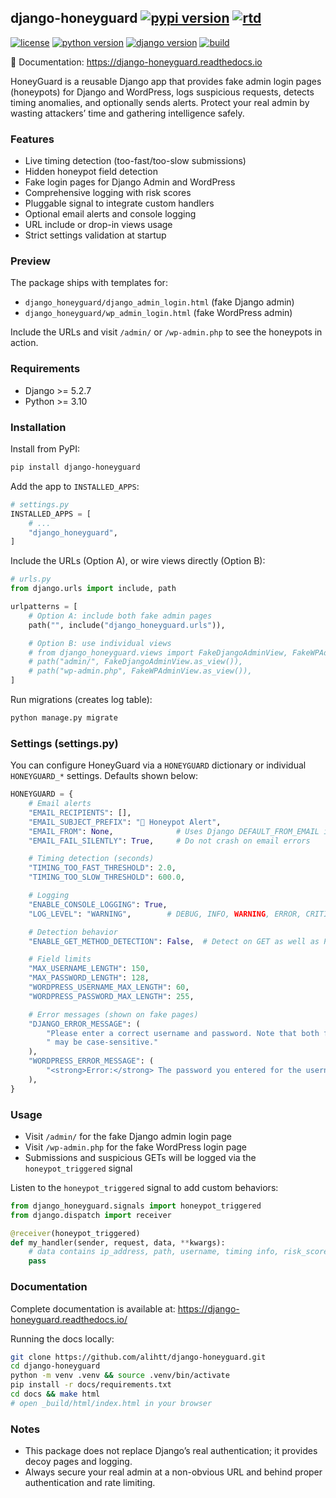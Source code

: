## django-honeyguard [![pypi version][1]][2] [![rtd][3]][4]

[![license][5]][6] [![python version][7]][2] [![django version][8]][9] [![build][10]][11]

📖 Documentation: https://django-honeyguard.readthedocs.io

HoneyGuard is a reusable Django app that provides fake admin login pages (honeypots) for Django and WordPress, logs suspicious requests, detects timing anomalies, and optionally sends alerts. Protect your real admin by wasting attackers’ time and gathering intelligence safely.


### Features

- Live timing detection (too-fast/too-slow submissions)
- Hidden honeypot field detection
- Fake login pages for Django Admin and WordPress
- Comprehensive logging with risk scores
- Pluggable signal to integrate custom handlers
- Optional email alerts and console logging
- URL include or drop-in views usage
- Strict settings validation at startup


### Preview

The package ships with templates for:
- `django_honeyguard/django_admin_login.html` (fake Django admin)
- `django_honeyguard/wp_admin_login.html` (fake WordPress admin)

Include the URLs and visit `/admin/` or `/wp-admin.php` to see the honeypots in action.


### Requirements

- Django >= 5.2.7
- Python >= 3.10


### Installation

Install from PyPI:

```bash
pip install django-honeyguard
```

Add the app to `INSTALLED_APPS`:

```python
# settings.py
INSTALLED_APPS = [
    # ...
    "django_honeyguard",
]
```

Include the URLs (Option A), or wire views directly (Option B):

```python
# urls.py
from django.urls import include, path

urlpatterns = [
    # Option A: include both fake admin pages
    path("", include("django_honeyguard.urls")),

    # Option B: use individual views
    # from django_honeyguard.views import FakeDjangoAdminView, FakeWPAdminView
    # path("admin/", FakeDjangoAdminView.as_view()),
    # path("wp-admin.php", FakeWPAdminView.as_view()),
]
```

Run migrations (creates log table):

```bash
python manage.py migrate
```


### Settings (settings.py)

You can configure HoneyGuard via a `HONEYGUARD` dictionary or individual `HONEYGUARD_*` settings. Defaults shown below:

```python
HONEYGUARD = {
    # Email alerts
    "EMAIL_RECIPIENTS": [],
    "EMAIL_SUBJECT_PREFIX": "🚨 Honeypot Alert",
    "EMAIL_FROM": None,              # Uses Django DEFAULT_FROM_EMAIL if None
    "EMAIL_FAIL_SILENTLY": True,     # Do not crash on email errors

    # Timing detection (seconds)
    "TIMING_TOO_FAST_THRESHOLD": 2.0,
    "TIMING_TOO_SLOW_THRESHOLD": 600.0,

    # Logging
    "ENABLE_CONSOLE_LOGGING": True,
    "LOG_LEVEL": "WARNING",        # DEBUG, INFO, WARNING, ERROR, CRITICAL

    # Detection behavior
    "ENABLE_GET_METHOD_DETECTION": False,  # Detect on GET as well as POST

    # Field limits
    "MAX_USERNAME_LENGTH": 150,
    "MAX_PASSWORD_LENGTH": 128,
    "WORDPRESS_USERNAME_MAX_LENGTH": 60,
    "WORDPRESS_PASSWORD_MAX_LENGTH": 255,

    # Error messages (shown on fake pages)
    "DJANGO_ERROR_MESSAGE": (
        "Please enter a correct username and password. Note that both fields"
        " may be case-sensitive."
    ),
    "WORDPRESS_ERROR_MESSAGE": (
        "<strong>Error:</strong> The password you entered for the username is incorrect."
    ),
}
```


### Usage

- Visit `/admin/` for the fake Django admin login page
- Visit `/wp-admin.php` for the fake WordPress login page
- Submissions and suspicious GETs will be logged via the `honeypot_triggered` signal

Listen to the `honeypot_triggered` signal to add custom behaviors:

```python
from django_honeyguard.signals import honeypot_triggered
from django.dispatch import receiver

@receiver(honeypot_triggered)
def my_handler(sender, request, data, **kwargs):
    # data contains ip_address, path, username, timing info, risk_score, etc.
    pass
```


### Documentation

Complete documentation is available at: https://django-honeyguard.readthedocs.io/

Running the docs locally:

```bash
git clone https://github.com/alihtt/django-honeyguard.git
cd django-honeyguard
python -m venv .venv && source .venv/bin/activate
pip install -r docs/requirements.txt
cd docs && make html
# open _build/html/index.html in your browser
```


### Notes

- This package does not replace Django’s real authentication; it provides decoy pages and logging.
- Always secure your real admin at a non-obvious URL and behind proper authentication and rate limiting.


[1]: https://img.shields.io/pypi/v/django-honeyguard.svg
[2]: https://pypi.org/project/django-honeyguard/
[3]: https://readthedocs.org/projects/django-honeyguard/badge/?version=latest
[4]: https://django-honeyguard.readthedocs.io/en/latest/
[5]: https://img.shields.io/badge/license-BSD--3--Clause-blue
[6]: https://github.com/alihtt/django-honeyguard/blob/main/LICENSE
[7]: https://img.shields.io/pypi/pyversions/django-honeyguard.svg
[8]: https://img.shields.io/badge/Django-%3E%3D%205.2.7-green.svg
[9]: https://www.djangoproject.com
[10]: https://img.shields.io/github/actions/workflow/status/alihtt/django-honeyguard/tests.yml?branch=main
[11]: https://github.com/alihtt/django-honeyguard/actions
